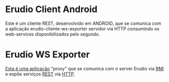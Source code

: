 # Erudio Client Android

Este é um cliente REST, desenvolvido em ANDROID, que se comunica com a aplicação erudio-cliente-ws-exporter servidor via HTTP consumindo os web-services disponibilizados pelo segundo.

# Erudio WS Exporter

[Esta é uma aplicação](https://github.com/leandrocgsi/erudio-client-ws-exporter) "proxy" que se comunica com o server Erudio via [RMI]() e expõe serviços [REST]() via [HTTP]().